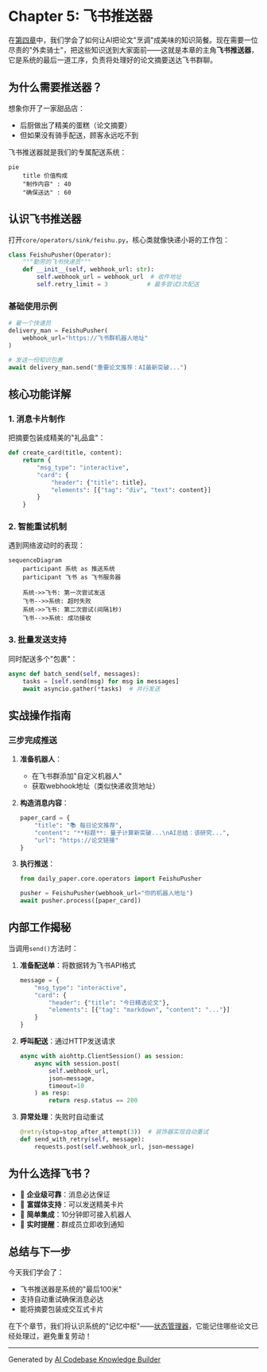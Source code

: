 # Chapter 5: 飞书推送器

在[第四章](04_llm摘要生成器_.md)中，我们学会了如何让AI把论文"烹调"成美味的知识简餐。现在需要一位尽责的"外卖骑士"，把这些知识送到大家面前——这就是本章的主角**飞书推送器**，它是系统的最后一道工序，负责将处理好的论文摘要送达飞书群聊。

## 为什么需要推送器？

想象你开了一家甜品店：
- 后厨做出了精美的蛋糕（论文摘要）
- 但如果没有骑手配送，顾客永远吃不到

飞书推送器就是我们的专属配送系统：
```mermaid
pie
    title 价值构成
    "制作内容" : 40
    "确保送达" : 60
```

## 认识飞书推送器

打开`core/operators/sink/feishu.py`，核心类就像快递小哥的工作包：

```python
class FeishuPusher(Operator):
    """勤劳的飞书快递员"""
    def __init__(self, webhook_url: str):
        self.webhook_url = webhook_url  # 收件地址
        self.retry_limit = 3           # 最多尝试3次配送
```

### 基础使用示例
```python
# 雇一个快递员
delivery_man = FeishuPusher(
    webhook_url="https://飞书群机器人地址"
)

# 发送一份知识包裹
await delivery_man.send("重要论文推荐：AI最新突破...")
```

## 核心功能详解

### 1. 消息卡片制作
把摘要包装成精美的"礼品盒"：
```python
def create_card(title, content):
    return {
        "msg_type": "interactive",
        "card": {
            "header": {"title": title},
            "elements": [{"tag": "div", "text": content}]
        }
    }
```

### 2. 智能重试机制
遇到网络波动时的表现：
```mermaid
sequenceDiagram
    participant 系统 as 推送系统
    participant 飞书 as 飞书服务器
    
    系统->>飞书: 第一次尝试发送
    飞书-->>系统: 超时失败
    系统->>飞书: 第二次尝试(间隔1秒)
    飞书-->>系统: 成功接收
```

### 3. 批量发送支持
同时配送多个"包裹"：
```python
async def batch_send(self, messages):
    tasks = [self.send(msg) for msg in messages]
    await asyncio.gather(*tasks)  # 并行发送
```

## 实战操作指南

### 三步完成推送
1. **准备机器人**：
   - 在飞书群添加"自定义机器人"
   - 获取webhook地址（类似快递收货地址）

2. **构造消息内容**：
   ```python
   paper_card = {
       "title": "📚 每日论文推荐",
       "content": "**标题**: 量子计算新突破...\nAI总结：该研究...",
       "url": "https://论文链接"
   }
   ```

3. **执行推送**：
   ```python
   from daily_paper.core.operators import FeishuPusher

   pusher = FeishuPusher(webhook_url="你的机器人地址")
   await pusher.process([paper_card])
   ```

## 内部工作揭秘

当调用`send()`方法时：
1. **准备配送单**：将数据转为飞书API格式
   ```python
   message = {
       "msg_type": "interactive",
       "card": {
           "header": {"title": "今日精选论文"},
           "elements": [{"tag": "markdown", "content": "..."}]
       }
   }
   ```

2. **呼叫配送**：通过HTTP发送请求
   ```python
   async with aiohttp.ClientSession() as session:
       async with session.post(
           self.webhook_url,
           json=message,
           timeout=10
       ) as resp:
           return resp.status == 200
   ```

3. **异常处理**：失败时自动重试
   ```python
   @retry(stop=stop_after_attempt(3))  # 装饰器实现自动重试
   def send_with_retry(self, message):
       requests.post(self.webhook_url, json=message)
   ```

## 为什么选择飞书？

- 🏢 **企业级可靠**：消息必达保证
- 🎨 **富媒体支持**：可以发送精美卡片
- 🤖 **简单集成**：10分钟即可接入机器人
- 🔔 **实时提醒**：群成员立即收到通知

## 总结与下一步

今天我们学会了：
- 飞书推送器是系统的"最后100米"
- 支持自动重试确保消息必达
- 能将摘要包装成交互式卡片

在下个章节，我们将认识系统的"记忆中枢"——[状态管理器](06_状态管理器_.md)，它能记住哪些论文已经处理过，避免重复劳动！

---

Generated by [AI Codebase Knowledge Builder](https://github.com/The-Pocket/Tutorial-Codebase-Knowledge)